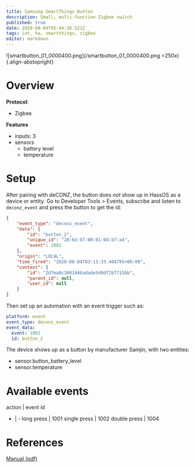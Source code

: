 ```yaml
---
title: Samsung SmartThings Button
description: Small, multi-function Zigbee switch
published: true
date: 2020-08-04T05:44:38.521Z
tags: iot, ha, smartthings, zigbee
editor: markdown
---
```


![smartbutton_01_0000400.png](/smartbutton_01_0000400.png =250x){.align-abstopright}

# Overview
**Protocol**:
- Zigbee

**Features**
- inputs: 3
- sensors
	- battery level
	- temperature

# Setup

After pairing with deCONZ, the button does *not* show up in HassOS as a device or entity. Go to Developer Tools > Events, subscribe and listen to `deconz_event` and press the button to get the id:

```json
{
    "event_type": "deconz_event",
    "data": {
        "id": "button_2",
        "unique_id": "28:6d:97:00:01:0d:b7:a4",
        "event": 1002
    },
    "origin": "LOCAL",
    "time_fired": "2020-08-04T03:11:33.404795+00:00",
    "context": {
        "id": "2d7ea8c3001446adade540df2b7715bb",
        "parent_id": null,
        "user_id": null
    }
}
```

Then set up an automation with an event trigger such as:
```yaml
platform: event
event_type: deconz_event
event_data:
  event: 1002
  id: button_2
```

The device shows up as a button by manufacturer Samjin, with two entities:
- sensor.button_battery_level
- sensor.temperature

# Available events

action | event id
- | -
long press   | 1001
single press | 1002
double press | 1004

# References
[Manual (pdf)](https://support.smartthings.com/hc/en-us/article_attachments/360002610923/IOT_US_Button_QSG.pdf)

